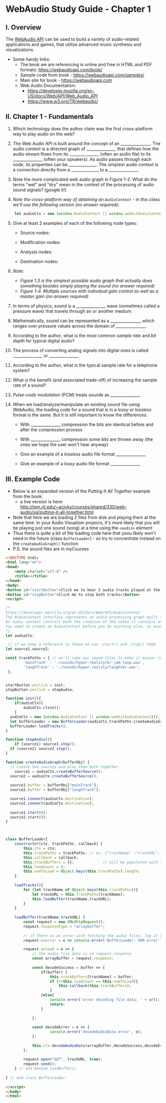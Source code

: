 # WebAudio Study Guide - Chapter 1

## I. Overview

The [WebAudio API](https://developer.mozilla.org/en-US/docs/Web/API/Web_Audio_API) can be used to build a variety of audio-related applications and games, that utilize advanced music synthesis and visualizations.

- Some handy links:
  - The book we are referencing is online and free in HTML and PDF formats: https://webaudioapi.com/book/
  - Sample code from book - https://webaudioapi.com/samples/
  - Main site for book - https://webaudioapi.com
  - Web Audio Documentation:
    - https://developer.mozilla.org/en-US/docs/Web/API/Web_Audio_API
    - https://www.w3.org/TR/webaudio/

## II. Chapter 1 - Fundamentals

1. Which technology does the author claim was the first cross-platform way to play audio on the web?

2. The Web Audio API is built around the concept of an _______________. The audio context is a directed graph of _______________ that defines how the audio stream flows from its _______________ (often an audio file) to its _______________ (often your speakers). As audio passes through each node, its properties can be ______________. The simplest audio context is a connection directly from a ______________ to a _______________

3. Note the more complicated web audio graph in Figure 1-2. What do the terms "wet" and "dry" mean in the context of the processing of audio sound signals? (google it!)

4. *Note the cross-platform way of obtaining an `AudioContext` - in this class we'll use the following version (no answer required)*:

```js
	let audioCtx = new (window.AudioContext || window.webkitAudioContext);
```

5. Give at least 2 examples of each of the following node types:

    - Source nodes:

    - Modification nodes:

    - Analysis nodes:

    - Destination nodes:

6. *Note*:
    - *Figure 1.3 is the simplest possible audio graph that actually does something besides simply playing the sound (no answer required)*
    - *Figure 1-4. Multiple sources with individual gain control as well as a master gain (no answer required)*

7. In terms of physics, sound is a _______________ wave (sometimes called a pressure wave) that travels through air or another medium. 

8. Mathematically, sound can be represented as a _______________, which ranges over pressure values across the domain of _______________.

9. According to the author, what is the most common *sample rate* and *bit depth* for typical digital audio?

10. The process of converting analog signals into digital ones is called _______________ or _______________

11. According to the author, what is the typical sample rate for a telephone system?

12. What is the benefit (and associated trade-off) of increasing the sample rate of a sound?

13. *Pulse-code modulation* (PCM) treats sounds as _______________

14. When we load/analyze/manipulate an existing sound file using WebAudio, the loading code for a sound that is in a *lossy* or *lossless* format is the same. But it is still important to know the differences:

    - With _______________ compression the bits are identical before and after the compression process

    - With _______________ compression some bits are thrown away (the ones we hope the user won't hear anyway)

    - Give an example of a *lossless* audio file format _______________

    - Give an example of a *lossy* audio file format _______________


## III. Example Code

- Below is an expanded version of the *Putting It All Together* example from the book:
  - a live version is here: http://igm.rit.edu/~acjvks/courses/shared/330/web-audio/sg/putting-it-all-together.html
- Note that here we are loading 2 files from disk and playing them at the same time. In your Audio Visualizer projecrs, it's more likely that you will be playing just one sound (song) at a time using the `<audio>` element
- Thus there is quite a bit of file loading code here that yoou likely won't need in the future (class `BufferLoader`) - so try to concentrate instead on the `createAudioGraph()` function
- P.S. the sound files are in myCourses

```html
<!DOCTYPE html>
<html lang="en">
<head>
	<meta charset="utf-8" />
	<title></title>
</head>
<body>
<button id="startButton">Click me to hear 2 audio tracks played at the same time</button>
<button id="stopButton">Click me to stop both tracks</button>
<script>

/*
https://developer.mozilla.org/en-US/docs/Web/API/AudioContext
The AudioContext interface represents an audio-processing graph built from audio modules linked together, each represented by an AudioNode. 
An audio context controls both the creation of the nodes it contains and the execution of the audio processing, or decoding. 
You need to create an AudioContext before you do anything else, as everything happens inside a context.
*/
let audioCtx;

 // if we keep a reference to these we can .start() and .stop() them
let source1,source2;

const trackPaths = { // we'll name our sound files to make it easier to keep track of them
		'mainTrack' : './sounds/hyper-reality/br-jam-loop.wav',
		'laughTrack' : './sounds/hyper-reality/laughter.wav',
 };


startButton.onclick = init;
stopButton.onclick = stopAudio;

function init(){
	if(audioCtx){
		audioCtx.close();
	}
  audioCtx = new (window.AudioContext || window.webkitAudioContext)();
  let bufferLoader = new BufferLoader(audioCtx,trackPaths,createAudioGraph);
  bufferLoader.loadTracks();
}

function stopAudio(){
	if (source1) source1.stop();
  if (source2) source2.stop();
}

function createAudioGraph(bufferObj) {
  // Create two sources and play them both together.
	source1 = audioCtx.createBufferSource();
  source2 = audioCtx.createBufferSource();
  
  source1.buffer = bufferObj["mainTrack"];
  source2.buffer = bufferObj["laughTrack"];

  source1.connect(audioCtx.destination);
  source2.connect(audioCtx.destination);
  
  source1.start(0);
  source2.start(0);
}



class BufferLoader{
	constructor(ctx, trackPaths, callback) {
		this.ctx = ctx;
		this.trackPaths = trackPaths; // ex. {"trackName" :"trackURL", ...}
		this.callback = callback;
		this.trackBuffers = {};				// will be populated with {"trackName" : buffer, ...}
		this.loadCount = 0;
		this.numToLoad = Object.keys(this.trackPaths).length;
	}
	
	loadTracks(){
		for (let trackName of Object.keys(this.trackPaths)){
			let trackURL = this.trackPaths[trackName];
			this.loadBuffer(trackName,trackURL);
		}
	}
	
	loadBuffer(trackName,trackURL) {
		const request = new XMLHttpRequest();
		request.responseType = "arraybuffer";
		
		// if there is an error with fetching the audio files, log it out
		request.onerror = e => console.error('BufferLoader: XHR error');

		request.onload = e => {
			// the audio file data is in request.response
			const arrayBuffer = request.response;
			
			const decodeSuccess = buffer => {
				if(buffer) {
					this.trackBuffers[trackName] = buffer;
					if (++this.loadCount == this.numToLoad){
						this.callback(this.trackBuffers);
					}
				}else{
					console.error('error decoding file data: ' + url);
					return;
				}
				
			};
				
			const decodeError = e => {
					console.error('decodeAudioData error', e);
			};
			
			this.ctx.decodeAudioData(arrayBuffer,decodeSuccess,decodeError);
		};
		
		request.open("GET", trackURL, true);
		request.send();
	} // end method loadBuffer()
	
} // end class BufferLoader
	
</script>
</body>
</html>

```




